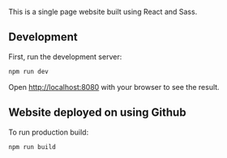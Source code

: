 This is a single page website built using React and Sass.

## Development

First, run the development server:

```bash
npm run dev
```

Open [http://localhost:8080](http://localhost:8080) with your browser to see the result.

## Website deployed on using Github

To run production build:

```bash
npm run build
```
